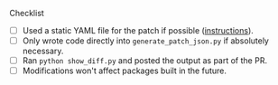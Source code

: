 Checklist

* [ ] Used a static YAML file for the patch if possible ([instructions](https://github.com/conda-forge/conda-forge-repodata-patches-feedstock/blob/main/recipe/README.md)).
* [ ] Only wrote code directly into `generate_patch_json.py` if absolutely necessary.
* [ ] Ran `python show_diff.py` and posted the output as part of the PR.
* [ ] Modifications won't affect packages built in the future. <!-- Make sure to add a condition `and record.get("timestamp", 0) < NOW` so your changes only affect packages built in the past. Replace NOW with `python -c "import time; print(f'{time.time():.0f}000')"` -->

<!-- Put any other comments or information here --!>

